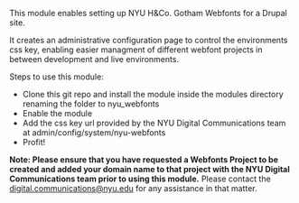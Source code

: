 
This module enables setting up NYU H&Co. Gotham Webfonts for a Drupal site.

It creates an administrative configuration page to control the environments css key, enabling easier managment of different webfont projects in between development and live environments.

Steps to use this module:
- Clone this git repo and install the module inside the modules directory renaming the folder to nyu_webfonts
- Enable the module
- Add the css key url provided by the NYU Digital Communications team at admin/config/system/nyu-webfonts
- Profit!

<b>Note: Please ensure that you have requested a Webfonts Project to be created and added your domain name to that project with the NYU Digital Communications team prior to using this module.</b> Please contact the digital.communications@nyu.edu for any assistance in that matter.